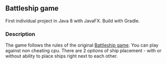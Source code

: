 ## Battleship game
First individual project in Java 8 with JavaFX. Build with Gradle.

### Description
The game follows the rules of the original [Battleship game](https://en.wikipedia.org/wiki/Battleship_(game)).
You can play against non cheating cpu. There are 2 options of ship placement - with or without 
ability to place
ships right next to each other.